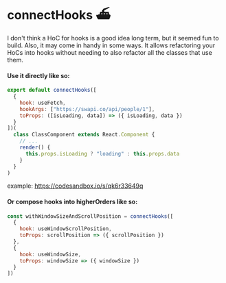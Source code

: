 # connectHooks ⛴

I don't think a HoC for hooks is a good idea long term, but it seemed fun to build.
Also, it may come in handy in some ways. It allows refactoring your HoCs into hooks without needing to also refactor all the classes that use them.

#### Use it directly like so:

```jsx
export default connectHooks([
  {
    hook: useFetch,
    hookArgs: ["https://swapi.co/api/people/1"],
    toProps: ([isLoading, data]) => ({ isLoading, data })
  }
])(
  class ClassComponent extends React.Component {
    // ...
    render() {
      this.props.isLoading ? "loading" : this.props.data
    }
  }
)
```

example: https://codesandbox.io/s/qk6r33649q

#### Or compose hooks into higherOrders like so:

```jsx
const withWindowSizeAndScrollPosition = connectHooks([
  {
    hook: useWindowScrollPosition,
    toProps: scrollPosition => ({ scrollPosition })
  },
  {
    hook: useWindowSize,
    toProps: windowSize => ({ windowSize })
  }
])
```

